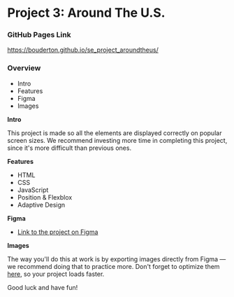# Project 3: Around The U.S.

### GitHub Pages Link

https://bouderton.github.io/se_project_aroundtheus/

### Overview

- Intro
- Features
- Figma
- Images


**Intro**

This project is made so all the elements are displayed correctly on popular screen sizes. We recommend investing more time in completing this project, since it's more difficult than previous ones.

**Features**
- HTML
- CSS
- JavaScript 
- Position & Flexblox
- Adaptive Design

**Figma**

- [Link to the project on Figma](https://www.figma.com/file/ii4xxsJ0ghevUOcssTlHZv/Sprint-3%3A-Around-the-US?node-id=0%3A1)

**Images**

The way you'll do this at work is by exporting images directly from Figma — we recommend doing that to practice more. Don't forget to optimize them [here](https://tinypng.com/), so your project loads faster.

Good luck and have fun!
